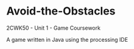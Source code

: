 # Avoid-the-Obstacles
2CWK50 - Unit 1 - Game Coursework

A game written in Java using the processing IDE
